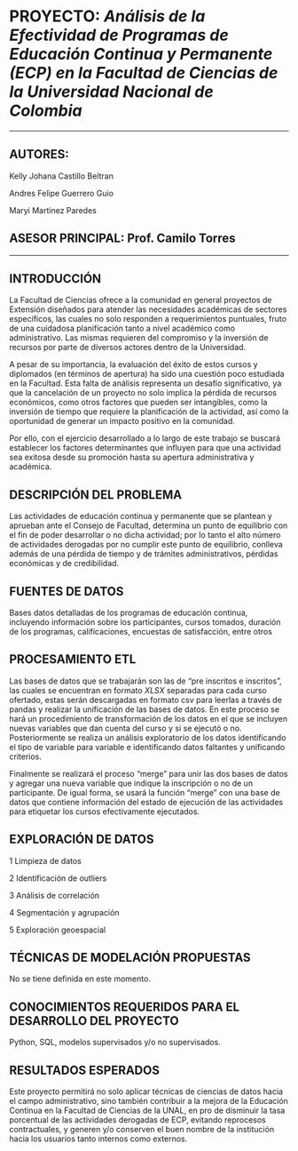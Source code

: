 # PROYECTO: *Análisis de la Efectividad de Programas de Educación Continua y Permanente (ECP) en la Facultad de Ciencias de la Universidad Nacional de Colombia*
---
## AUTORES: ##

Kelly Johana Castillo Beltran

Andres Felipe Guerrero Guio

Maryi Martinez Paredes

## ASESOR PRINCIPAL: Prof. Camilo Torres
---

## INTRODUCCIÓN ##

La Facultad de Ciencias ofrece a la comunidad en general proyectos de Extensión diseñados para atender las necesidades académicas de sectores específicos, las cuales no solo responden a requerimientos puntuales, fruto de una cuidadosa planificación tanto a nivel académico como administrativo. Las mismas requieren del compromiso y la inversión de recursos por parte de diversos actores dentro de la Universidad. 

A pesar de su importancia, la evaluación del éxito de estos cursos y diplomados (en términos de apertura) ha sido una cuestión poco estudiada en la Facultad. Esta falta de análisis representa un desafío significativo, ya que la cancelación de un proyecto no solo implica la pérdida de recursos económicos, como otros factores que pueden ser intangibles, como la inversión de tiempo que requiere la planificación de la actividad, así como la oportunidad de generar un impacto positivo en la comunidad. 

Por ello, con el ejercicio desarrollado a lo largo de este trabajo se buscará establecer los factores determinantes que influyen para que una actividad sea exitosa desde su promoción hasta su apertura administrativa y académica.

## DESCRIPCIÓN DEL PROBLEMA ##

Las actividades de educación continua y permanente que se plantean y aprueban ante el Consejo de Facultad, determina un punto de equilibrio con el fin de poder desarrollar o no dicha actividad; por lo tanto el alto número de actividades derogadas por no cumplir este punto de equilibrio, conlleva además de una pérdida de tiempo y de trámites administrativos, pérdidas económicas y de credibilidad.

## FUENTES DE DATOS ##

Bases datos detalladas de los programas de educación continua, incluyendo información sobre los participantes, cursos tomados, duración de los programas, calificaciones, encuestas de satisfacción, entre otros

## PROCESAMIENTO ETL ##

Las bases de datos que se trabajarán son las de “pre inscritos e inscritos”, las cuales se encuentran en formato *XLSX* separadas para cada curso ofertado, estas serán descargadas en formato csv para leerlas a través de pandas y realizar la unificación de las bases de datos. En este proceso se hará un procedimiento de transformación de los datos en el que se incluyen nuevas variables que dan cuenta del curso y si se ejecutó o no. Posteriormente se realiza un análisis exploratorio de los datos identificando el tipo de variable para variable e identificando datos faltantes y unificando criterios.

Finalmente se realizará el proceso “merge” para unir las dos bases de datos y agregar una nueva variable que indique la inscripción o no de un participante. De igual forma,  se usará la función “merge” con una base de datos que contiene información del estado de ejecución de las actividades para etiquetar los cursos efectivamente ejecutados. 

## EXPLORACIÓN DE DATOS ##

1	Limpieza de datos

2	Identificación de outliers

3	Análisis de correlación

4	Segmentación y agrupación

5	Exploración geoespacial

## TÉCNICAS DE MODELACIÓN PROPUESTAS  ##
No se tiene definida en este momento.

## CONOCIMIENTOS REQUERIDOS PARA EL DESARROLLO DEL PROYECTO  ##
Python, SQL, modelos supervisados y/o no supervisados.

## RESULTADOS ESPERADOS  ##

Este proyecto permitirá no solo aplicar técnicas de ciencias de datos hacia el campo administrativo, sino también contribuir a la mejora de la Educación Continua en la Facultad de Ciencias de la UNAL, en pro de disminuir la tasa porcentual de las actividades derogadas de ECP, evitando reprocesos contractuales, y generen y/o conserven el buen nombre de la institución hacia los usuarios tanto internos como externos.

